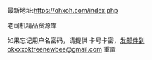 
最新地址:https://ohxoh.com/index.php

老司机精品资源库

如果忘记用户名密码，请提供 卡号卡密，发邮件到okxxxoktreenewbee@gmail.com 重置


